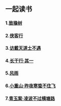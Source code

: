 ## 一起读书

#### 1.[致橡树](book/致橡树.md)
#### 2.[侠客行](book/侠客行.md)
#### 3.[访戴天道士不遇](book/访戴天道士不遇.md)
#### 4.[长干行·其一](book/长干行·其一.md)
#### 5.[风雨](book/风雨.md)
#### 6.[小重山·昨夜寒蛰不住飞](book/小重山·昨夜寒蛰不住飞.md)
#### 7.[青玉案·凌波不过横塘路](book/青玉案·凌波不过横塘路.md)